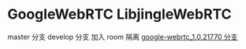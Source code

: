 # GoogleWebRTC  LibjingleWebRTC
master 分支
develop 分支 加入 room 隔离
[google-webrtc_1.0.21770 分支](https://github.com/louisgeek/GoogleWebRTC/tree/google-webrtc_1.0.21770)

